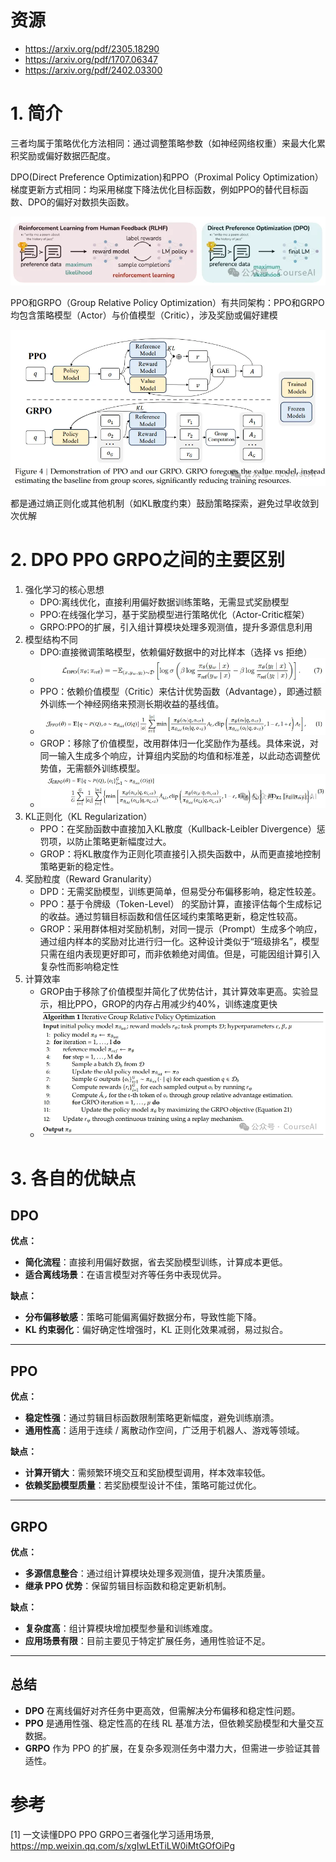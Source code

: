 # 资源

- https://arxiv.org/pdf/2305.18290 
- https://arxiv.org/pdf/1707.06347 
- https://arxiv.org/pdf/2402.03300

# 1. 简介

三者均属于策略优化方法相同：通过调整策略参数（如神经网络权重）来最大化累积奖励或偏好数据匹配度。

DPO(Direct Preference Optimization)和PPO（Proximal Policy Optimization）梯度更新方式相同：均采用梯度下降法优化目标函数，例如PPO的替代目标函数、DPO的偏好对数损失函数。

![](.01_DPO_PPO_GRPO对比_images/dpo.png)

PPO和GRPO（Group Relative Policy Optimization）有共同架构：PPO和GRPO均包含策略模型（Actor）与价值模型（Critic），涉及奖励或偏好建模

![](.01_DPO_PPO_GRPO对比_images/ppo及grpo.png)

都是通过熵正则化或其他机制（如KL散度约束）鼓励策略探索，避免过早收敛到次优解

# 2. DPO PPO GRPO之间的主要区别

1. 强化学习的核心思想
    - DPO:离线优化，直接利用偏好数据训练策略，无需显式奖励模型
    - PPO:在线强化学习，基于奖励模型进行策略优化（Actor-Critic框架）
    - GRPO:PPO的扩展，引入组计算模块处理多观测值，提升多源信息利用
2. 模型结构不同
   - DPO:直接微调策略模型，依赖偏好数据中的对比样本（选择 vs 拒绝）
   - ![](.01_DPO_PPO_GRPO对比_images/dpo目标函数.png)
   - PPO：依赖价值模型（Critic）来估计优势函数（Advantage），即通过额外训练一个神经网络来预测长期收益的基线值。
   - ![](.01_DPO_PPO_GRPO对比_images/ppo目标函数.png)
   - GROP：移除了价值模型，改用群体归一化奖励作为基线。具体来说，对同一输入生成多个响应，计算组内奖励的均值和标准差，以此动态调整优势值，无需额外训练模型。
   - ![](.01_DPO_PPO_GRPO对比_images/GROP目标函数.png)
3. KL正则化（KL Regularization）
   - PPO：在奖励函数中直接加入KL散度（Kullback-Leibler Divergence）惩罚项，以防止策略更新幅度过大。
   - GROP：将KL散度作为正则化项直接引入损失函数中，从而更直接地控制策略更新的稳定性。
4. 奖励粒度（Reward Granularity）
   - DPD：无需奖励模型，训练更简单，但易受分布偏移影响，稳定性较差。
   - PPO：基于令牌级（Token-Level） 的奖励计算，直接评估每个生成标记的收益。通过剪辑目标函数和信任区域约束策略更新，稳定性较高。
   - GROP：采用群体相对奖励机制，对同一提示（Prompt）生成多个响应，通过组内样本的奖励对比进行归一化。这种设计类似于“班级排名”，模型只需在组内表现更好即可，而非依赖绝对阈值。但是，可能因组计算引入复杂性而影响稳定性
5. 计算效率
   - GROP由于移除了价值模型并简化了优势估计，其计算效率更高。实验显示，相比PPO，GROP的内存占用减少约40%，训练速度更快
   - ![](.01_DPO_PPO_GRPO对比_images/grop训练流程伪代码.png)

# 3. 各自的优缺点

## DPO
**优点：**  
- **简化流程**：直接利用偏好数据，省去奖励模型训练，计算成本更低。  
- **适合离线场景**：在语言模型对齐等任务中表现优异。  

**缺点：**  
- **分布偏移敏感**：策略可能偏离偏好数据分布，导致性能下降。  
- **KL 约束弱化**：偏好确定性增强时，KL 正则化效果减弱，易过拟合。  

---

## PPO
**优点：**  
- **稳定性强**：通过剪辑目标函数限制策略更新幅度，避免训练崩溃。  
- **通用性高**：适用于连续 / 离散动作空间，广泛用于机器人、游戏等领域。  

**缺点：**  
- **计算开销大**：需频繁环境交互和奖励模型调用，样本效率较低。  
- **依赖奖励模型质量**：若奖励模型设计不佳，策略可能过优化。  

---

## GRPO
**优点：**  
- **多源信息整合**：通过组计算模块处理多观测值，提升决策质量。  
- **继承 PPO 优势**：保留剪辑目标函数和稳定更新机制。  

**缺点：**  
- **复杂度高**：组计算模块增加模型参量和训练难度。  
- **应用场景有限**：目前主要见于特定扩展任务，通用性验证不足。  

---

## 总结
- **DPO** 在离线偏好对齐任务中更高效，但需解决分布偏移和稳定性问题。  
- **PPO** 是通用性强、稳定性高的在线 RL 基准方法，但依赖奖励模型和大量交互数据。  
- **GRPO** 作为 PPO 的扩展，在复杂多观测任务中潜力大，但需进一步验证其普适性。

# 参考

[1] 一文读懂DPO PPO GRPO三者强化学习适用场景, https://mp.weixin.qq.com/s/xgIwLEtTiLW0iMtGOfOiPg